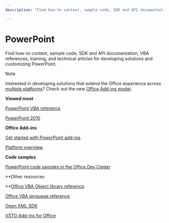 ```yaml
---
description: "Find how-to content, sample code, SDK and API documentation, VBA references, training, and technical articles for developing solutions and customizing PowerPoint."

---
```


# PowerPoint

Find how-to content, sample code, SDK and API documentation, VBA references, training, and technical articles for developing solutions and customizing PowerPoint.

  
> [!NOTE]
> Interested in developing solutions that extend the Office experience across [multiple platforms](https://docs.microsoft.com/en-us/office/dev/add-ins/overview/office-add-in-availability)? Check out the new [Office Add-ins model](https://docs.microsoft.com/en-us/office/dev/add-ins/). 
  
 **Viewed most**
  
[PowerPoint VBA reference](https://msdn.microsoft.com/EN-US/library/ee861525.aspx)
  
[PowerPoint 2010](https://msdn.microsoft.com/en-us/library/cc313152%28v=office.12%29.aspx)
  
 **Office Add-ins**
  
[Get started with PowerPoint add-ins](https://docs.microsoft.com/en-us/office/dev/add-ins/quickstarts/powerpoint-quickstart)
  
[Platform overview](https://docs.microsoft.com/en-us/office/dev/add-ins/overview/office-add-ins)
  
 **Code samples**
  
[PowerPoint code samples in the Office Dev Center](https://dev.office.com/code-samples#?filters=powerpoint)
  
 **Other resources
  
**[Office VBA Object library reference](http://msdn.microsoft.com/library/727c4e1c-e13c-7bac-e833-b1322607dfd3%28Office.15%29.aspx)
  
[Office VBA language reference](http://msdn.microsoft.com/library/9c1e8386-0309-c52c-856b-963220382eb8%28Office.15%29.aspx)
  
[Open XML SDK](http://msdn.microsoft.com/library/f6a9ae68-7989-4208-97f5-3c945137a0ab%28Office.15%29.aspx)
  
[VSTO Add-ins for Office](https://msdn.microsoft.com/en-us/library/jj620922.aspx)
  
